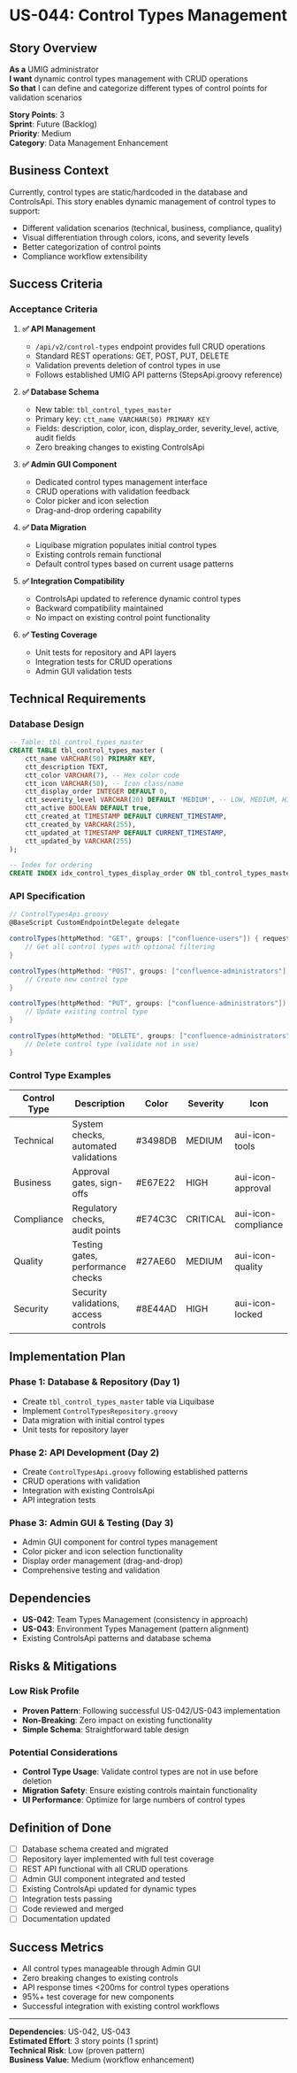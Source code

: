 # US-044: Control Types Management

## Story Overview

**As a** UMIG administrator  
**I want** dynamic control types management with CRUD operations  
**So that** I can define and categorize different types of control points for validation scenarios

**Story Points**: 3  
**Sprint**: Future (Backlog)  
**Priority**: Medium  
**Category**: Data Management Enhancement

## Business Context

Currently, control types are static/hardcoded in the database and ControlsApi. This story enables dynamic management of control types to support:

- Different validation scenarios (technical, business, compliance, quality)
- Visual differentiation through colors, icons, and severity levels
- Better categorization of control points
- Compliance workflow extensibility

## Success Criteria

### Acceptance Criteria

1. **✅ API Management**
   - `/api/v2/control-types` endpoint provides full CRUD operations
   - Standard REST operations: GET, POST, PUT, DELETE
   - Validation prevents deletion of control types in use
   - Follows established UMIG API patterns (StepsApi.groovy reference)

2. **✅ Database Schema**
   - New table: `tbl_control_types_master`
   - Primary key: `ctt_name VARCHAR(50) PRIMARY KEY`
   - Fields: description, color, icon, display_order, severity_level, active, audit fields
   - Zero breaking changes to existing ControlsApi

3. **✅ Admin GUI Component**
   - Dedicated control types management interface
   - CRUD operations with validation feedback
   - Color picker and icon selection
   - Drag-and-drop ordering capability

4. **✅ Data Migration**
   - Liquibase migration populates initial control types
   - Existing controls remain functional
   - Default control types based on current usage patterns

5. **✅ Integration Compatibility**
   - ControlsApi updated to reference dynamic control types
   - Backward compatibility maintained
   - No impact on existing control point functionality

6. **✅ Testing Coverage**
   - Unit tests for repository and API layers
   - Integration tests for CRUD operations
   - Admin GUI validation tests

## Technical Requirements

### Database Design

```sql
-- Table: tbl_control_types_master
CREATE TABLE tbl_control_types_master (
    ctt_name VARCHAR(50) PRIMARY KEY,
    ctt_description TEXT,
    ctt_color VARCHAR(7), -- Hex color code
    ctt_icon VARCHAR(50), -- Icon class/name
    ctt_display_order INTEGER DEFAULT 0,
    ctt_severity_level VARCHAR(20) DEFAULT 'MEDIUM', -- LOW, MEDIUM, HIGH, CRITICAL
    ctt_active BOOLEAN DEFAULT true,
    ctt_created_at TIMESTAMP DEFAULT CURRENT_TIMESTAMP,
    ctt_created_by VARCHAR(255),
    ctt_updated_at TIMESTAMP DEFAULT CURRENT_TIMESTAMP,
    ctt_updated_by VARCHAR(255)
);

-- Index for ordering
CREATE INDEX idx_control_types_display_order ON tbl_control_types_master(ctt_display_order);
```

### API Specification

```groovy
// ControlTypesApi.groovy
@BaseScript CustomEndpointDelegate delegate

controlTypes(httpMethod: "GET", groups: ["confluence-users"]) { request, binding ->
    // Get all control types with optional filtering
}

controlTypes(httpMethod: "POST", groups: ["confluence-administrators"]) { request, binding ->
    // Create new control type
}

controlTypes(httpMethod: "PUT", groups: ["confluence-administrators"]) { request, binding ->
    // Update existing control type
}

controlTypes(httpMethod: "DELETE", groups: ["confluence-administrators"]) { request, binding ->
    // Delete control type (validate not in use)
}
```

### Control Type Examples

| Control Type | Description                           | Color   | Severity | Icon                |
| ------------ | ------------------------------------- | ------- | -------- | ------------------- |
| Technical    | System checks, automated validations  | #3498DB | MEDIUM   | aui-icon-tools      |
| Business     | Approval gates, sign-offs             | #E67E22 | HIGH     | aui-icon-approval   |
| Compliance   | Regulatory checks, audit points       | #E74C3C | CRITICAL | aui-icon-compliance |
| Quality      | Testing gates, performance checks     | #27AE60 | MEDIUM   | aui-icon-quality    |
| Security     | Security validations, access controls | #8E44AD | HIGH     | aui-icon-locked     |

## Implementation Plan

### Phase 1: Database & Repository (Day 1)

- Create `tbl_control_types_master` table via Liquibase
- Implement `ControlTypesRepository.groovy`
- Data migration with initial control types
- Unit tests for repository layer

### Phase 2: API Development (Day 2)

- Create `ControlTypesApi.groovy` following established patterns
- CRUD operations with validation
- Integration with existing ControlsApi
- API integration tests

### Phase 3: Admin GUI & Testing (Day 3)

- Admin GUI component for control types management
- Color picker and icon selection functionality
- Display order management (drag-and-drop)
- Comprehensive testing and validation

## Dependencies

- **US-042**: Team Types Management (consistency in approach)
- **US-043**: Environment Types Management (pattern alignment)
- Existing ControlsApi patterns and database schema

## Risks & Mitigations

### Low Risk Profile

- **Proven Pattern**: Following successful US-042/US-043 implementation
- **Non-Breaking**: Zero impact on existing functionality
- **Simple Schema**: Straightforward table design

### Potential Considerations

- **Control Type Usage**: Validate control types are not in use before deletion
- **Migration Safety**: Ensure existing controls maintain functionality
- **UI Performance**: Optimize for large numbers of control types

## Definition of Done

- [ ] Database schema created and migrated
- [ ] Repository layer implemented with full test coverage
- [ ] REST API functional with all CRUD operations
- [ ] Admin GUI component integrated and tested
- [ ] Existing ControlsApi updated for dynamic types
- [ ] Integration tests passing
- [ ] Code reviewed and merged
- [ ] Documentation updated

## Success Metrics

- All control types manageable through Admin GUI
- Zero breaking changes to existing controls
- API response times <200ms for control types operations
- 95%+ test coverage for new components
- Successful integration with existing control workflows

---

**Dependencies**: US-042, US-043  
**Estimated Effort**: 3 story points (1 sprint)  
**Technical Risk**: Low (proven pattern)  
**Business Value**: Medium (workflow enhancement)
